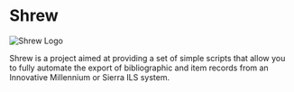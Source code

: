 Shrew
====================

![Shrew Logo](http://xerxes.calstate.edu/images/shrew.gif)

Shrew is a project aimed at providing a set of simple scripts that allow you to fully automate the export of bibliographic and item records from an Innovative Millennium or Sierra ILS system.  